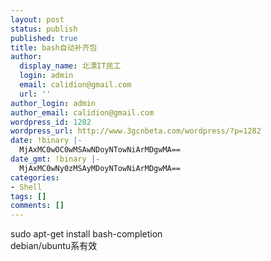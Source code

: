 ```yaml
---
layout: post
status: publish
published: true
title: bash自动补齐包
author:
  display_name: 北漂IT民工
  login: admin
  email: calidion@gmail.com
  url: ''
author_login: admin
author_email: calidion@gmail.com
wordpress_id: 1282
wordpress_url: http://www.3gcnbeta.com/wordpress/?p=1282
date: !binary |-
  MjAxMC0wOC0wMSAwNDoyNTowNiArMDgwMA==
date_gmt: !binary |-
  MjAxMC0wNy0zMSAyMDoyNTowNiArMDgwMA==
categories:
- Shell
tags: []
comments: []
---
```

<p>sudo apt-get install bash-completion<br />
debian&#47;ubuntu系有效</p>
